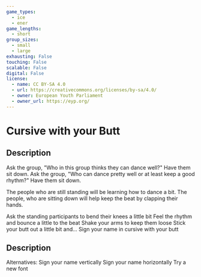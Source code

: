 ```yaml
---
game_types:
  - ice
  - ener
game_lengths:
  - short
group_sizes:
  - small
  - large
exhausting: False
touching: False
scalable: False
digital: False
license:
  - name: CC BY-SA 4.0
  - url: https://creativecommons.org/licenses/by-sa/4.0/
  - owner: European Youth Parliament
  - owner_url: https://eyp.org/
---
```

# Cursive with your Butt

## Description
Ask the group, "Who in this group thinks they can dance well?" Have them sit down.
Ask the group, "Who can dance pretty well or at least keep a good rhythm?" Have them sit down. 

The people who are still standing will be learning how to dance a bit. The people, who are sitting down will help keep the beat by clapping their hands. 

Ask the standing participants to bend their knees a little bit 
Feel the rhythm and bounce a little to the beat 
Shake your arms to keep them loose 
Stick your butt out a little bit and... 
Sign your name in cursive with your butt

## Description
Alternatives: 
  Sign your name vertically 
  Sign your name horizontally 
  Try a new font
